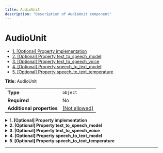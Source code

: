 ```yaml
---
title: AudioUnit
description: "Description of AudioUnit component"
---
```

# AudioUnit

- [1. [Optional] Property implementation](#implementation)
- [2. [Optional] Property text_to_speech_model](#text_to_speech_model)
- [3. [Optional] Property text_to_speech_voice](#text_to_speech_voice)
- [4. [Optional] Property speech_to_text_model](#speech_to_text_model)
- [5. [Optional] Property speech_to_text_temperature](#speech_to_text_temperature)

**Title:** AudioUnit

|                           |                                                         |
| ------------------------- | ------------------------------------------------------- |
| **Type**                  | `object`                                                |
| **Required**              | No                                                      |
| **Additional properties** | [[Not allowed]](# "Additional Properties not allowed.") |

<details>
<summary>
<strong> <a name="implementation"></a>1. [Optional] Property implementation</strong>  

</summary>
<blockquote>

|              |         |
| ------------ | ------- |
| **Type**     | `const` |
| **Required** | No      |

Specific value: `"AudioUnit"`

</blockquote>
</details>

<details>
<summary>
<strong> <a name="text_to_speech_model"></a>2. [Optional] Property text_to_speech_model</strong>  

</summary>
<blockquote>

**Title:** Text To Speech Model

|              |                    |
| ------------ | ------------------ |
| **Type**     | `enum (of string)` |
| **Required** | No                 |
| **Default**  | `"tts-1-hd"`       |

**Description:** The model to use for text to speech.

Must be one of:
* "tts-1"
* "tts-1-hd"

</blockquote>
</details>

<details>
<summary>
<strong> <a name="text_to_speech_voice"></a>3. [Optional] Property text_to_speech_voice</strong>  

</summary>
<blockquote>

**Title:** Text To Speech Voice

|              |                    |
| ------------ | ------------------ |
| **Type**     | `enum (of string)` |
| **Required** | No                 |
| **Default**  | `"alloy"`          |

**Description:** The voice to use for text to speech.

Must be one of:
* "alloy"
* "echo"
* "fable"
* "onyx"
* "nova"
* "shimmer"

</blockquote>
</details>

<details>
<summary>
<strong> <a name="speech_to_text_model"></a>4. [Optional] Property speech_to_text_model</strong>  

</summary>
<blockquote>

**Title:** Speech To Text Model

|              |               |
| ------------ | ------------- |
| **Type**     | `const`       |
| **Required** | No            |
| **Default**  | `"whisper-1"` |

**Description:** The model to use for speech to text.

Must be one of:
* "whisper-1"
Specific value: `"whisper-1"`

</blockquote>
</details>

<details>
<summary>
<strong> <a name="speech_to_text_temperature"></a>5. [Optional] Property speech_to_text_temperature</strong>  

</summary>
<blockquote>

**Title:** Speech To Text Temperature

|              |          |
| ------------ | -------- |
| **Type**     | `number` |
| **Required** | No       |
| **Default**  | `0.3`    |

**Description:** The sampling temperature, between 0 and 1. Higher values like 0.8 will make the output more random, while lower values like 0.2 will make it more focused and deterministic. If set to 0, the model will use log probability to automatically increase the temperature until certain thresholds are hit.

</blockquote>
</details>

----------------------------------------------------------------------------------------------------------------------------
